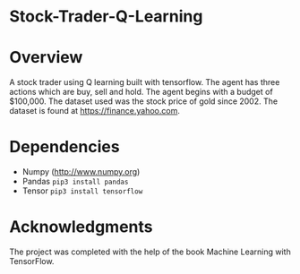 # Stock-Trader-Q-Learning

Overview
=============
A stock trader using Q learning built with tensorflow. The agent has three actions which are buy, sell and hold. The agent begins with a budget of $100,000. The dataset used was the stock price of gold since 2002. The dataset is found at https://finance.yahoo.com.

Dependencies
============
* Numpy (http://www.numpy.org)
* Pandas ```pip3 install pandas```
* Tensor ```pip3 install tensorflow```

Acknowledgments
===========
The project was completed with the help of the book Machine Learning with TensorFlow.

